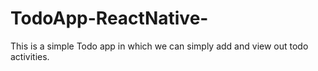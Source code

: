 # TodoApp-ReactNative-
This is a simple Todo app in which we can simply add and view out todo activities.
